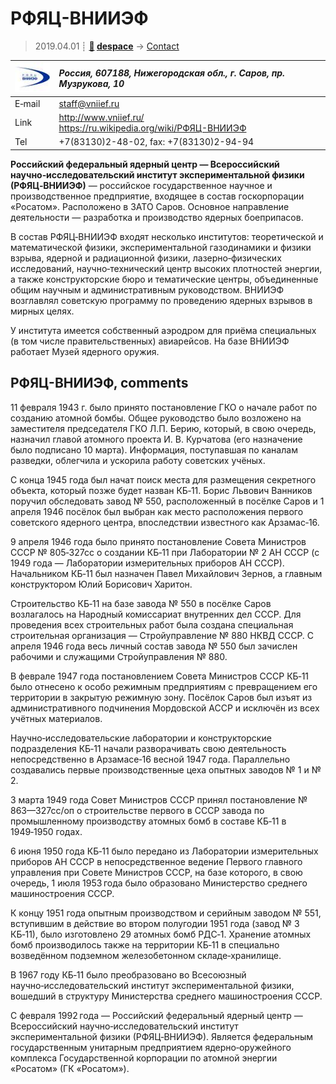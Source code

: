 # РФЯЦ-ВНИИЭФ
> 2019.04.01 ┊ **[🚀](../index/index.md) [despace](index.md)** → [Contact](contact.md)

|[![](f/contact/r/rfyac_vniief_logo1_thumb.jpg)](f/contact/r/rfyac_vniief_logo1.png)|*Россия, 607188, Нижегородская обл., г. Саров, пр. Музрукова, 10*|
|:--|:--|
|E‑mail| <staff@vniief.ru> |
|Link| <http://www.vniief.ru/><br> <https://ru.wikipedia.org/wiki/РФЯЦ-ВНИИЭФ> |
|Tel| +7(83130)2-48-02, fax: +7(83130)2-94-94 |

**Российский федеральный ядерный центр — Всероссийский научно‑исследовательский институт экспериментальной физики (РФЯЦ‑ВНИИЭФ)** — российское государственное научное и производственное предприятие, входящее в состав госкорпорации «Росатом». Расположено в ЗАТО Саров. Основное направление деятельности — разработка и производство ядерных боеприпасов.

В состав РФЯЦ‑ВНИИЭФ входят несколько институтов: теоретической и математической физики, экспериментальной газодинамики и физики взрыва, ядерной и радиационной физики, лазерно‑физических исследований, научно‑технический центр высоких плотностей энергии, а также конструкторские бюро и тематические центры, объединенные общим научным и административным руководством. ВНИИЭФ возглавлял советскую программу по проведению ядерных взрывов в мирных целях.

У института имеется собственный аэродром для приёма специальных (в том числе правительственных) авиарейсов. На базе ВНИИЭФ работает Музей ядерного оружия.


<p style="page-break-after:always"> </p>

## РФЯЦ-ВНИИЭФ, comments

11 февраля 1943 г. было принято постановление ГКО о начале работ по созданию атомной бомбы. Общее руководство было возложено на заместителя председателя ГКО Л.П. Берию, который, в свою очередь, назначил главой атомного проекта И. В. Курчатова (его назначение было подписано 10 марта). Информация, поступавшая по каналам разведки, облегчила и ускорила работу советских учёных.

С конца 1945 года был начат поиск места для размещения секретного объекта, который позже будет назван КБ‑11. Борис Львович Ванников поручил обследовать завод № 550, расположенный в посёлке Саров и 1 апреля 1946 посёлок был выбран как место расположения первого советского ядерного центра, впоследствии известного как Арзамас‑16.

9 апреля 1946 года было принято постановление Совета Министров СССР № 805‑327сс о создании КБ‑11 при Лаборатории № 2 АН СССР (с 1949 года — Лаборатории измерительных приборов АН СССР). Начальником КБ‑11 был назначен Павел Михайлович Зернов, а главным конструктором Юлий Борисович Харитон.

Строительство КБ‑11 на базе завода № 550 в посёлке Саров возлагалось на Народный комиссариат внутренних дел СССР. Для проведения всех строительных работ была создана специальная строительная организация — Стройуправление № 880 НКВД СССР. С апреля 1946 года весь личный состав завода № 550 был зачислен рабочими и служащими Стройуправления № 880.

В феврале 1947 года постановлением Совета Министров СССР КБ‑11 было отнесено к особо режимным предприятиям с превращением его территории в закрытую режимную зону. Посёлок Саров был изъят из административного подчинения Мордовской АССР и исключён из всех учётных материалов.

Научно‑исследовательские лаборатории и конструкторские подразделения КБ‑11 начали разворачивать свою деятельность непосредственно в Арзамасе‑16 весной 1947 года. Параллельно создавались первые производственные цеха опытных заводов № 1 и № 2.

3 марта 1949 года Совет Министров СССР принял постановление № 863—327сс/оп о строительстве первого в СССР завода по промышленному производству атомных бомб в составе КБ‑11 в 1949‑1950 годах.

6 июня 1950 года КБ‑11 было передано из Лаборатории измерительных приборов АН СССР в непосредственное ведение Первого главного управления при Совете Министров СССР, на базе которого, в свою очередь, 1 июля 1953 года было образовано Министерство среднего машиностроения СССР.

К концу 1951 года опытным производством и серийным заводом № 551, вступившим в действие во втором полугодии 1951 года (завод № 3 КБ‑11), было изготовлено 29 атомных бомб РДС‑1. Хранение атомных бомб производилось также на территории КБ‑11 в специально возведённом подземном железобетонном складе‑хранилище.

В 1967 году КБ‑11 было преобразовано во Всесоюзный научно‑исследовательский институт экспериментальной физики, вошедший в структуру Министерства среднего машиностроения СССР.

С февраля 1992 года — Российский федеральный ядерный центр — Всероссийский научно‑исследовательский институт экспериментальной физики (РФЯЦ‑ВНИИЭФ). Является федеральным государственным унитарным предприятием ядерно‑оружейного комплекса Государственной корпорации по атомной энергии «Росатом» (ГК «Росатом»).
